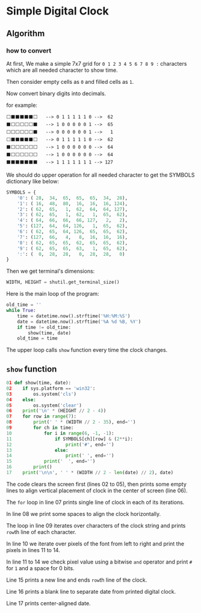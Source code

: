 # Simple Digital Clock

## Algorithm


### how to convert  
At first, We make a simple 7x7 grid for `0 1 2 3 4 5 6 7 8 9 :` characters which are all needed character to show time.


Then consider empty cells as `0` and filled cells as `1`.


Now convert binary digits into decimals.


for example:
```
⬜⬛⬛⬛⬛⬛⬜   --> 0 1 1 1 1 1 0 -->  62
⬛⬜⬜⬜⬜⬜⬛   --> 1 0 0 0 0 0 1 -->  65
⬜⬜⬜⬜⬜⬜⬛   --> 0 0 0 0 0 0 1 -->   1
⬜⬛⬛⬛⬛⬛⬜   --> 0 1 1 1 1 1 0 -->  62
⬛⬜⬜⬜⬜⬜⬜   --> 1 0 0 0 0 0 0 -->  64
⬛⬜⬜⬜⬜⬜⬜   --> 1 0 0 0 0 0 0 -->  64
⬛⬛⬛⬛⬛⬛⬛   --> 1 1 1 1 1 1 1 --> 127
```

We should do upper operation for all needed character to get the SYMBOLS dictionary like below:

```python
SYMBOLS = {
    '0': ( 28,  34,  65,  65,  65,  34,  28),
    '1': ( 16,  48,  80,  16,  16,  16, 124),
    '2': ( 62,  65,   1,  62,  64,  64, 127),
    '3': ( 62,  65,   1,  62,   1,  65,  62),
    '4': ( 64,  66,  66,  66, 127,   2,   2),
    '5': (127,  64,  64, 126,   1,  65,  62),
    '6': ( 62,  65,  64, 126,  65,  65,  62),
    '7': (127,  66,   4,   8,  16,  16,  16),
    '8': ( 62,  65,  65,  62,  65,  65,  62),
    '9': ( 62,  65,  65,  63,   1,  65,  62),
    ':': (  0,  28,  28,   0,  28,  28,   0)
}
```

Then we get terminal's dimensions:

```python
WIDTH, HEIGHT = shutil.get_terminal_size()
```

Here is the main loop of the program:

```python
old_time = ''
while True:
    time = datetime.now().strftime('%H:%M:%S')
    date = datetime.now().strftime('%A %d %B, %Y')
    if time != old_time:
        show(time, date)
    old_time = time
```

The upper loop calls `show` function every time the clock changes.

## `show` function

```python
01 def show(time, date):
02    if sys.platform == 'win32':
03        os.system('cls')
04    else:
05        os.system('clear')
06    print('\n' * (HEIGHT // 2 - 4))
07    for row in range(7):
08        print(' ' * (WIDTH // 2 - 35), end='')
09        for ch in time:
10            for i in range(6, -1, -1):
11                if SYMBOLS[ch][row] & (2**i):
12                    print('#', end='')
13                else:
14                    print(' ', end='')
15            print('  ', end='')
16        print()
17    print('\n\n', ' ' * (WIDTH // 2 - len(date) // 2), date)
```

The code clears the screen first (lines 02 to 05), then prints some empty lines to
align vertical placement of clock in the center of screen (line 06).

The `for` loop in line 07 prints single line of clock in each
of its iterations.

In line 08 we print some spaces to align the clock horizontally.

The loop in line 09 iterates over characters of the clock string and prints
`row`th line of each character.

In line 10 we iterate over pixels of the font from left to right and print
the pixels in lines 11 to 14.

In line 11 to 14 we check pixel value using a bitwise `and`
operator and print `#` for `1` and a space for 0 bits.

Line 15 prints a new line and ends `row`th line of the clock.

Line 16 prints a blank line to separate date from printed digital clock.

Line 17 prints center-aligned date.




